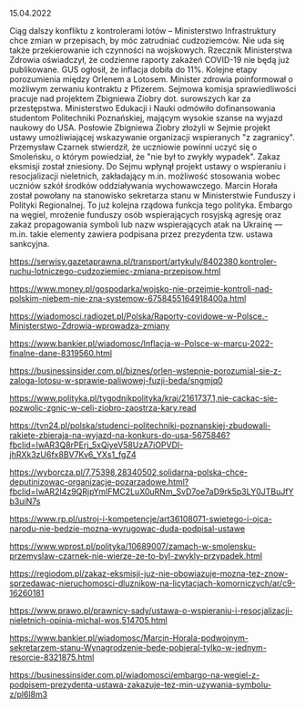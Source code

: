 15.04.2022

Ciąg dalszy konfliktu z kontrolerami lotów – Ministerstwo Infrastruktury chce zmian w przepisach, by móc zatrudniać cudzoziemców. Nie uda się także przekierowanie ich czynności na wojskowych. Rzecznik Ministerstwa Zdrowia oświadczył, że codzienne raporty zakażeń COVID-19 nie będą już publikowane. GUS ogłosił, że inflacja dobiła do 11%. Kolejne etapy porozumienia między Orlenem a Lotosem. Minister zdrowia poinformował o możliwym zerwaniu kontraktu z Pfizerem. Sejmowa komisja sprawiedliwości pracuje nad projektem Zbigniewa Ziobry dot. surowszych kar za przestępstwa. Ministerstwo Edukacji i Nauki odmówiło dofinansowania studentom Politechniki Poznańskiej, mającym wysokie szanse na wyjazd naukowy do USA. Posłowie Zbigniewa Ziobry złożyli w Sejmie projekt ustawy umożliwiającej wskazywanie organizacji wspieranych "z zagranicy". Przemysław Czarnek stwierdził, że uczniowie powinni uczyć się o Smoleńsku, o którym powiedział, że "nie był to zwykły wypadek". Zakaz eksmisji został zniesiony. Do Sejmu wpłynął projekt ustawy o wspieraniu i resocjalizacji nieletnich, zakładający m.in. możliwość stosowania wobec uczniów szkół środków oddziaływania wychowawczego. Marcin Horała został powołany na stanowisko sekretarza stanu w Ministerstwie Funduszy i Polityki Regionalnej. To już kolejna rządowa funkcja tego polityka. Embargo na węgiel, mrożenie funduszy osób wspierających rosyjską agresję oraz zakaz propagowania symboli lub nazw wspierających atak na Ukrainę — m.in. takie elementy zawiera podpisana przez prezydenta tzw. ustawa sankcyjna.

https://serwisy.gazetaprawna.pl/transport/artykuly/8402380,kontroler-ruchu-lotniczego-cudzoziemiec-zmiana-przepisow.html

https://www.money.pl/gospodarka/wojsko-nie-przejmie-kontroli-nad-polskim-niebem-nie-zna-systemow-6758455164918400a.html

https://wiadomosci.radiozet.pl/Polska/Raporty-covidowe-w-Polsce.-Ministerstwo-Zdrowia-wprowadza-zmiany

https://www.bankier.pl/wiadomosc/Inflacja-w-Polsce-w-marcu-2022-finalne-dane-8319560.html

https://businessinsider.com.pl/biznes/orlen-wstepnie-porozumial-sie-z-zaloga-lotosu-w-sprawie-paliwowej-fuzji-beda/sngmjq0

https://www.polityka.pl/tygodnikpolityka/kraj/2161737,1,nie-cackac-sie-pozwolic-zgnic-w-celi-ziobro-zaostrza-kary.read

https://tvn24.pl/polska/studenci-politechniki-poznanskiej-zbudowali-rakiete-zbieraja-na-wyjazd-na-konkurs-do-usa-5675846?fbclid=IwAR3Q8rPErj_5xQiyeV58UzA7iOPVDI-jhRXk3zU6fx8BV7Kv6_YXs1_fgZ4

https://wyborcza.pl/7,75398,28340502,solidarna-polska-chce-deputinizowac-organizacje-pozarzadowe.html?fbclid=IwAR2I4z9QRjpYmIFMC2LuX0uRNm_SvD7oe7aD9rk5p3LY0JTBuJfYb3uiN7s

https://www.rp.pl/ustroj-i-kompetencje/art36108071-swietego-i-ojca-narodu-nie-bedzie-mozna-wyrugowac-duda-podpisal-ustawe

https://www.wprost.pl/polityka/10689007/zamach-w-smolensku-przemyslaw-czarnek-nie-wierze-ze-to-byl-zwykly-przypadek.html

https://regiodom.pl/zakaz-eksmisji-juz-nie-obowiazuje-mozna-tez-znow-sprzedawac-nieruchomosci-dluznikow-na-licytacjach-komorniczych/ar/c9-16260181

https://www.prawo.pl/prawnicy-sady/ustawa-o-wspieraniu-i-resocjalizacji-nieletnich-opinia-michal-wos,514705.html

https://www.bankier.pl/wiadomosc/Marcin-Horala-podwojnym-sekretarzem-stanu-Wynagrodzenie-bede-pobieral-tylko-w-jednym-resorcie-8321875.html

https://businessinsider.com.pl/wiadomosci/embargo-na-wegiel-z-podpisem-prezydenta-ustawa-zakazuje-tez-min-uzywania-symbolu-z/pl6l8m3